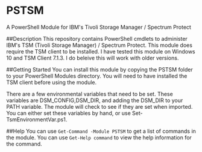 # PSTSM
A PowerShell Module for IBM's Tivoli Storage Manager / Spectrum Protect

##Description
This repository contains PowerShell cmdlets to administer IBM's TSM (Tivoli Storage Manager) / Spectrum Protect. This module does require the TSM client to be installed. I have tested this module on Windows 10 and TSM Client 7.1.3. I do beleive this will work with older versions.

##Getting Started
You can install this module by copying the PSTSM folder to your PowerShell Modules directory. You will need to have installed the TSM client before using the module. 

There are a few environmental variables that need to be set. These variables are DSM_CONFIG,DSM_DIR, and adding the DSM_DIR to your PATH variable. The module will check to see if they are set when imported. You can either set these variables by hand, or use Set-TsmEnvironmentVar.ps1.


##Help
You can use `Get-Command -Module PSTSM` to get a list of commands in the module.
You can use `Get-Help command` to view the help information for the command.